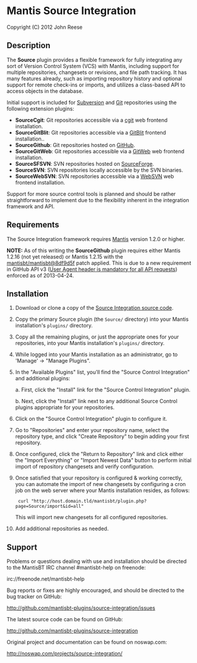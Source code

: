 
# Mantis Source Integration

Copyright (C) 2012 John Reese

## Description

The **Source** plugin provides a flexible framework for fully integrating any
sort of Version Control System (VCS) with Mantis, including support for
multiple repositories, changesets or revisions, and file path tracking.
It has many features already, such as importing repository history and
optional support for remote check-ins or imports, and utilizes a 
class-based API to access objects in the database.

Initial support is included for [Subversion](http://subversion.apache.org/) 
and [Git](http://git-scm.com/) repositories using the following extension 
plugins:

* **SourceCgit**: Git repositories accessible via a 
  [cgit](http://hjemli.net/git/cgit/) web frontend installation.
* **SourceGitBlit**: Git repositories accessible via a [GitBlit](http://gitblit.com/) frontend installation..
* **SourceGithub**: Git repositories hosted on [GitHub](http://github.com/).
* **SourceGitWeb**: Git repositories accessible via a 
  [GitWeb](https://git.wiki.kernel.org/index.php/Gitweb) web frontend 
  installation.
* **SourceSFSVN**: SVN repositories hosted on 
  [SourceForge](http://sourceforge.net/).
* **SourceSVN**: SVN repositories locally accessible by the SVN binaries.
* **SourceWebSVN**: SVN repositories accessible via a 
  [WebSVN](http://www.websvn.info/) web frontend installation.

Support for more source control tools is planned and should be rather 
straightforward to implement due to the flexibility inherent in the
integration framework and API.

## Requirements

The Source Integration framework requires [Mantis](http://www.mantisbt.org/) 
version 1.2.0 or higher.

**NOTE:** As of this writing the **SourceGithub** plugin requires either Mantis
1.2.16 (not yet released) or Mantis 1.2.15 with the 
[mantisbt/mantisbt@8df9d5f](http://github.com/mantisbt/mantisbt/commit/8df9d5fa221bb85f9f8c1ca6b698d75b740d6449)
patch applied. This is due to a new requirement in GitHub API v3 ([User Agent header is
mandatory for all API
requests](http://developer.github.com/changes/2013-04-24-user-agent-required/))
enforced as of 2013-04-24.

## Installation

1. Download or clone a copy of the [Source Integration source
   code](http://github.com/mantisbt-plugins/source-integration/).

2. Copy the primary Source plugin (the `Source/` directory) into your Mantis 
   installation's `plugins/` directory.

3. Copy all the remaining plugins, or just the appropriate ones for your
   repositories, into your Mantis installation's `plugins/` directory.

4. While logged into your Mantis installation as an administrator, go to
   'Manage' -> "Manage Plugins".

5. In the "Available Plugins" list, you'll find the "Source Control
   Integration" and additional plugins:
   
    a. First, click the "Install" link for the "Source Control Integration"
       plugin.
    
    b. Next, click the "Install" link next to any additional Source Control
       plugins appropriate for your repositories.

6. Click on the "Source Control Integration" plugin to configure it.

7. Go to "Repositories" and enter your repository name, select the
   repository type, and click "Create Repository" to begin adding your first
   repository.

8. Once configured, click the "Return to Repository" link and click either
   the "Import Everything" or "Import Newest Data" button to perform initial 
   import of repository changesets and verify configuration.

9. Once satisfied that your repository is configured & working correctly,
   you can automate the import of new changesets by configuring a cron
   job on the web server where your Mantis installation resides, as follows:
   
        curl "http://host.domain.tld/mantisbt/plugin.php?page=Source/import&id=all"
   
   This will import new changesets for all configured repositories.

10. Add additional repositories as needed.

## Support

Problems or questions dealing with use and installation should be
directed to the MantisBT IRC channel #mantisbt-help on freenode:

  irc://freenode.net/mantisbt-help

Bug reports or fixes are highly encouraged, and should be directed to
the bug tracker on GitHub:

  http://github.com/mantisbt-plugins/source-integration/issues

The latest source code can be found on GitHub:

  http://github.com/mantisbt-plugins/source-integration

Original project and documentation can be found on noswap.com:

  http://noswap.com/projects/source-integration/
